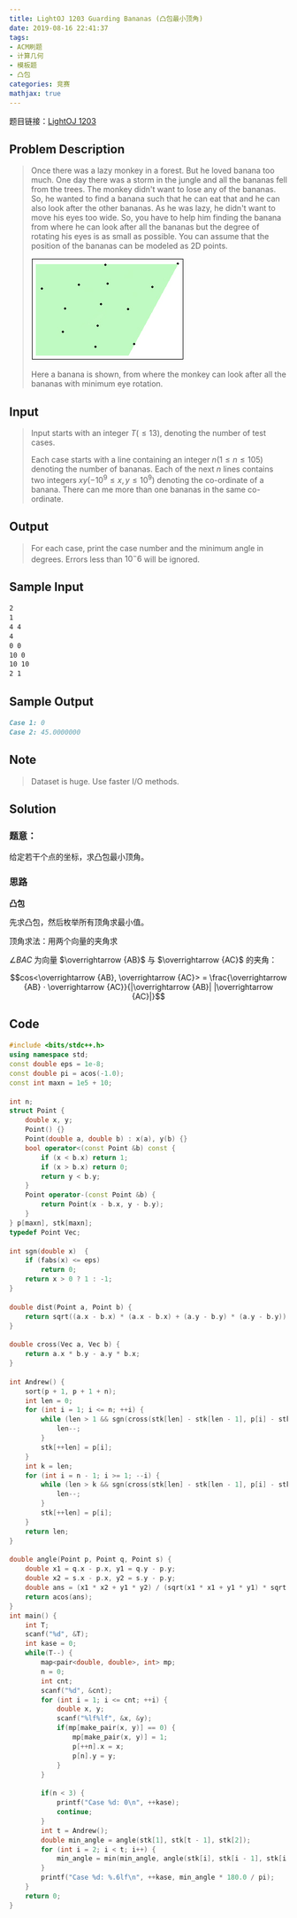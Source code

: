 ```yaml
---
title: LightOJ 1203 Guarding Bananas (凸包最小顶角)
date: 2019-08-16 22:41:37
tags:
- ACM刷题
- 计算几何
- 模板题
- 凸包
categories: 竞赛
mathjax: true
---
```


题目链接：[LightOJ 1203](https://vjudge.net/problem/LightOJ-1203)

## Problem Description
> Once there was a lazy monkey in a forest. But he loved banana too much. One day there was a storm in the jungle and all the bananas fell from the trees. The monkey didn't want to lose any of the bananas. So, he wanted to find a banana such that he can eat that and he can also look after the other bananas. As he was lazy, he didn't want to move his eyes too wide. So, you have to help him finding the banana from where he can look after all the bananas but the degree of rotating his eyes is as small as possible. You can assume that the position of the bananas can be modeled as 2D points.
> 
> ![title](https://raw.githubusercontent.com/WuTao18/images/master/gitnote/2019/08/16/1565965913509-1565965913549.png)
> 
> Here a banana is shown, from where the monkey can look after all the bananas with minimum eye rotation.


## Input
> Input starts with an integer $T (\le 13)$, denoting the number of test cases.
> 
> Each case starts with a line containing an integer $n (1 \le n \le 105)$ denoting the number of bananas. Each of the next $n$ lines contains two integers $x y (-10^9 \le x, y \le 10^9)$ denoting the co-ordinate of a banana. There can me more than one bananas in the same co-ordinate.
 

## Output
> For each case, print the case number and the minimum angle in degrees. Errors less than $10^-6$ will be ignored.

## Sample Input
```markdown
2
1
4 4
4
0 0
10 0
10 10
2 1
```

## Sample Output
```markdown
Case 1: 0
Case 2: 45.0000000
```

## Note

> Dataset is huge. Use faster I/O methods.

## Solution

### 题意：

给定若干个点的坐标，求凸包最小顶角。

### 思路

**凸包**

先求凸包，然后枚举所有顶角求最小值。

顶角求法：用两个向量的夹角求

$\angle BAC$ 为向量 $\overrightarrow {AB}$ 与 $\overrightarrow {AC}$ 的夹角：

$$cos<\overrightarrow {AB}, \overrightarrow {AC}> = \frac{\overrightarrow {AB} ⋅ \overrightarrow {AC}}{|\overrightarrow {AB}| |\overrightarrow {AC}|}$$

## Code

```cpp
#include <bits/stdc++.h>
using namespace std;
const double eps = 1e-8;
const double pi = acos(-1.0);
const int maxn = 1e5 + 10;

int n;
struct Point {
    double x, y;
    Point() {}
    Point(double a, double b) : x(a), y(b) {}
    bool operator<(const Point &b) const {
        if (x < b.x) return 1;
        if (x > b.x) return 0;
        return y < b.y;
    }
    Point operator-(const Point &b) {
        return Point(x - b.x, y - b.y);
    }
} p[maxn], stk[maxn];
typedef Point Vec;

int sgn(double x)  {
    if (fabs(x) <= eps)
        return 0;
    return x > 0 ? 1 : -1;
}

double dist(Point a, Point b) {
    return sqrt((a.x - b.x) * (a.x - b.x) + (a.y - b.y) * (a.y - b.y));
}

double cross(Vec a, Vec b) {
    return a.x * b.y - a.y * b.x;
}

int Andrew() {
    sort(p + 1, p + 1 + n);
    int len = 0;
    for (int i = 1; i <= n; ++i) {
        while (len > 1 && sgn(cross(stk[len] - stk[len - 1], p[i] - stk[len - 1])) == -1) {
            len--;
        }
        stk[++len] = p[i];
    }
    int k = len;
    for (int i = n - 1; i >= 1; --i) {
        while (len > k && sgn(cross(stk[len] - stk[len - 1], p[i] - stk[len - 1])) == -1) {
            len--;
        }
        stk[++len] = p[i];
    }
    return len;
}

double angle(Point p, Point q, Point s) {
    double x1 = q.x - p.x, y1 = q.y - p.y;
    double x2 = s.x - p.x, y2 = s.y - p.y;
    double ans = (x1 * x2 + y1 * y2) / (sqrt(x1 * x1 + y1 * y1) * sqrt(x2 * x2 + y2 * y2));
    return acos(ans);
}
int main() {
    int T;
    scanf("%d", &T);
    int kase = 0;
    while(T--) {
        map<pair<double, double>, int> mp;
        n = 0;
        int cnt;
        scanf("%d", &cnt);
        for (int i = 1; i <= cnt; ++i) {
            double x, y;
            scanf("%lf%lf", &x, &y);
            if(mp[make_pair(x, y)] == 0) {
                mp[make_pair(x, y)] = 1;
                p[++n].x = x;
                p[n].y = y;
            }
        }

        if(n < 3) {
            printf("Case %d: 0\n", ++kase);
            continue;
        }
        int t = Andrew();
        double min_angle = angle(stk[1], stk[t - 1], stk[2]);
        for (int i = 2; i < t; i++) {
            min_angle = min(min_angle, angle(stk[i], stk[i - 1], stk[i + 1]));
        }
        printf("Case %d: %.6lf\n", ++kase, min_angle * 180.0 / pi);
    }
    return 0;
}
```